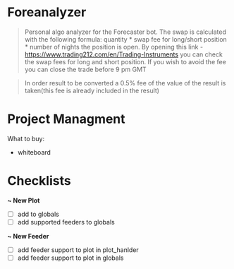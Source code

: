 # Foreanalyzer

> Personal algo analyzer for the Forecaster bot.
> The swap is calculated with the following formula: quantity * swap fee for long/short position * number of nights the position is open.
> By opening this link - https://www.trading212.com/en/Trading-Instruments  you can check the swap fees for long and short position.
> If you wish to avoid the fee you can close the trade before 9 pm GMT

> In order result to be converted a 0.5% fee of the value of the result is taken(this fee is already included in the result)

# Project Managment

What to buy:

- whiteboard

# Checklists

**~ New Plot**

- [ ] add to globals
- [ ] add supported feeders to globals

**~ New Feeder**

- [ ] add feeder support to plot in plot_hanlder
- [ ] add feeder support to plot in globals